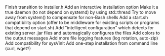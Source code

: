 Finish transition to installer.h
Add an interactive installation option
Make it a true daemon (to not depend on systemd) by using std::thread
Try to move away from system() to compensate for non-Bash shells
Add a start.sh compatibility option (offer to be middleware for existing scripts or programs that depend on start.sh)
Add "intelligent configuration" which detects for existing server .jar files and automagically configures the files
Add colors to the output messages
Add more file logging features (log rotation, auto-zip)
Add compatibility for sysVinit
Add one-step installation from command line (curl, wget?)
